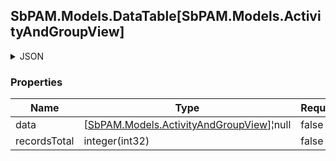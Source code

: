 
<h2 id="tocS_SbPAM.Models.DataTable[SbPAM.Models.ActivityAndGroupView]">SbPAM.Models.DataTable[SbPAM.Models.ActivityAndGroupView]</h2>

<a id="schemasbpam.models.datatable[sbpam.models.activityandgroupview]"></a>
<a id="schema_SbPAM.Models.DataTable[SbPAM.Models.ActivityAndGroupView]"></a>
<a id="tocSsbpam.models.datatable[sbpam.models.activityandgroupview]"></a>
<a id="tocssbpam.models.datatable[sbpam.models.activityandgroupview]"></a>

<details><summary>JSON</summary>


```json
{
  "data": [
    {
      "id": "497f6eca-6276-4993-bfeb-53cbbbba6f08",
      "name": "string",
      "description": "string",
      "entityType": "Activity"
    }
  ],
  "recordsTotal": 0
}

```


</details>

### Properties

|Name|Type|Required|Restrictions|Description|
|---|---|---|---|---|
|data|[[SbPAM.Models.ActivityAndGroupView](../Models/sbpam.models.activityandgroupview.md)]¦null|false|none|none|
|recordsTotal|integer(int32)|false|none|none|


